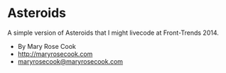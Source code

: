 # Asteroids

A simple version of Asteroids that I might livecode at Front-Trends 2014.

* By Mary Rose Cook
* http://maryrosecook.com
* maryrosecook@maryrosecook.com
